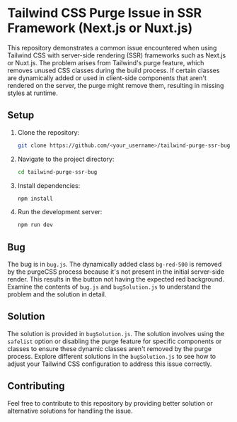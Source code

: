 # Tailwind CSS Purge Issue in SSR Framework (Next.js or Nuxt.js)
This repository demonstrates a common issue encountered when using Tailwind CSS with server-side rendering (SSR) frameworks such as Next.js or Nuxt.js. The problem arises from Tailwind's purge feature, which removes unused CSS classes during the build process. If certain classes are dynamically added or used in client-side components that aren't rendered on the server, the purge might remove them, resulting in missing styles at runtime.

## Setup

1. Clone the repository:
   ```bash
   git clone https://github.com/<your_username>/tailwind-purge-ssr-bug.git
   ```

2. Navigate to the project directory:
   ```bash
   cd tailwind-purge-ssr-bug
   ```

3. Install dependencies:
   ```bash
   npm install
   ```

4. Run the development server:
   ```bash
   npm run dev
   ```

## Bug

The bug is in `bug.js`.  The dynamically added class `bg-red-500` is removed by the purgeCSS process because it's not present in the initial server-side render.  This results in the button not having the expected red background. Examine the contents of `bug.js` and `bugSolution.js` to understand the problem and the solution in detail.

## Solution

The solution is provided in `bugSolution.js`. The solution involves using the `safelist` option or disabling the purge feature for specific components or classes to ensure these dynamic classes aren't removed by the purge process. Explore different solutions in the `bugSolution.js` to see how to adjust your Tailwind CSS configuration to address this issue correctly.

## Contributing

Feel free to contribute to this repository by providing better solution or alternative solutions for handling the issue. 